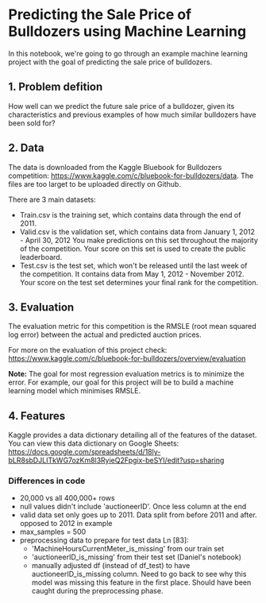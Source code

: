 # Predicting the Sale Price of Bulldozers using Machine Learning

In this notebook, we're going to go through an example machine learning project with the goal of predicting the sale price of bulldozers.

## 1. Problem defition
How well can we predict the future sale price of a bulldozer, given its characteristics and previous examples of how much similar bulldozers have been sold for?

## 2. Data
The data is downloaded from the Kaggle Bluebook for Bulldozers competition: https://www.kaggle.com/c/bluebook-for-bulldozers/data. The files are too larget to be uploaded directly on Github.

There are 3 main datasets:

* Train.csv is the training set, which contains data through the end of 2011.
* Valid.csv is the validation set, which contains data from January 1, 2012 - April 30, 2012 You make predictions on this set throughout the majority of the competition. Your score on this set is used to create the public leaderboard.
* Test.csv is the test set, which won't be released until the last week of the competition. It contains data from May 1, 2012 - November 2012. Your score on the test set determines your final rank for the competition.

## 3. Evaluation
The evaluation metric for this competition is the RMSLE (root mean squared log error) between the actual and predicted auction prices.

For more on the evaluation of this project check: https://www.kaggle.com/c/bluebook-for-bulldozers/overview/evaluation

**Note:** The goal for most regression evaluation metrics is to minimize the error. For example, our goal for this project will be to build a machine learning model which minimises RMSLE.

## 4. Features
Kaggle provides a data dictionary detailing all of the features of the dataset. You can view this data dictionary on Google Sheets: https://docs.google.com/spreadsheets/d/18ly-bLR8sbDJLITkWG7ozKm8l3RyieQ2Fpgix-beSYI/edit?usp=sharing

### Differences in code
* 20,000 vs all 400,000+ rows
* null values didn't include 'auctioneerID'. Once less column at the end 
* valid data set only goes up to 2011. Data split from before 2011 and after. opposed to 2012 in example
* max_samples = 500
* preprocessing data to prepare for test data Ln [83]:
    * 'MachineHoursCurrentMeter_is_missing' from our train set
    * 'auctioneerID_is_missing' from their test set (Daniel's notebook)
    * manually adjusted df (instead of df_test) to have auctioneerID_is_missing column. Need to go back to see why this model was missing this feature in the first place. Should have been caught during the preprocessing phase.
